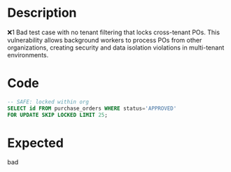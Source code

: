 # Description
❌1 Bad test case with no tenant filtering that locks cross-tenant POs. This vulnerability allows background workers to process POs from other organizations, creating security and data isolation violations in multi-tenant environments.

# Code
```sql
-- SAFE: locked within org
SELECT id FROM purchase_orders WHERE status='APPROVED'
FOR UPDATE SKIP LOCKED LIMIT 25;
```

# Expected
bad